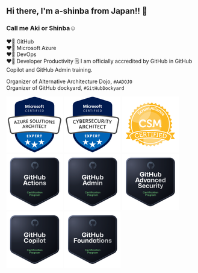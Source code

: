 ## Hi there, I'm a-shinba from Japan!! 👋
### Call me Aki or Shinba☺️

❤️‍🔥 GitHub  
❤️‍🔥 Microsoft Azure  
❤️‍🔥 DevOps  
❤️‍🔥 Developer Productivity
🗒 I am officially accredited by GitHub in GitHub Copilot and GitHub Admin training.

Organizer of Alternative Architecture Dojo, `#AADOJO`  
Organizer of GitHub dockyard, `#GitHubDockyard`

![AZ-305](images2/AZ-305.png)
![SC-100](images2/SC-100.png)
![CSM](images2/CSM.png)  
![github-actions](images2/github-actions.png)
![github-administration](images2/github-administration.png)
![github-advanced-security](images2/github-advanced-security.png)
![github-copilot](images2/github-copilot.png)
![github-foundations](images2/github-foundations.png)
